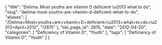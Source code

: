 {
    "title": "Delima: Most youths are vitamin D deficient \u2013 what to do",
    "slug": "delima-most-youths-are-vitamin-d-deficient-what-to-do",
    "aliases": [
        "/Delima+Most+youths+are+vitamin+D+deficient+\u2013+what+to+do+\u2013+April+2012",
        "/2615"
    ],
    "tiki_page_id": 2615,
    "date": "2012-04-20",
    "categories": [
        "Deficiency of Vitamin D",
        "Youth"
    ],
    "tags": [
        "Deficiency of Vitamin D",
        "Youth"
    ]
}